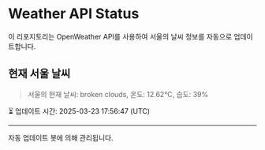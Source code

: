 
# Weather API Status

이 리포지토리는 OpenWeather API를 사용하여 서울의 날씨 정보를 자동으로 업데이트합니다.

## 현재 서울 날씨
> 서울의 현재 날씨: broken clouds, 온도: 12.62°C, 습도: 39%

⏳ 업데이트 시간: 2025-03-23 17:56:47 (UTC)

---
자동 업데이트 봇에 의해 관리됩니다.
